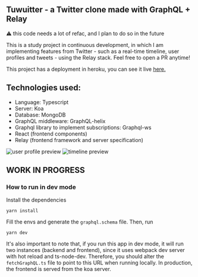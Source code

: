 ## Tuwuitter - a Twitter clone made with GraphQL + Relay

⚠️ this code needs a lot of refac, and I plan to do so in the future

This is a study project in continuous development, in which I am implementing features from Twitter - such as a real-time timeline, user profiles and tweets - using the Relay stack. Feel free to open a PR anytime!

This project has a deployment in heroku, you can see it live [here.](https://tuwuitter.herokuapp.com/login)

## Technologies used:
- Language: Typescript
- Server: Koa
- Database: MongoDB
- GraphQL middleware: GraphQL-helix
- Graphql library to implement subscriptions: Graphql-ws
- React (frontend components)
- Relay (frontend framework and server specification)


![user profile preview](https://user-images.githubusercontent.com/57643375/182004479-b71eb6b3-d21d-44be-a041-c4ad38d8b830.png)
![timeline preview](https://user-images.githubusercontent.com/57643375/185009264-3311524a-0a5a-4e2b-bcd3-931a921c8da4.png)


## WORK IN PROGRESS

### How to run in dev mode

Install the dependencies
```
yarn install
```
Fill the envs and generate the `graphql.schema` file. Then, run 
```
yarn dev
```

It's also important to note that, if you run this app in dev mode, it will run two instances (backend and frontend), since it uses webpack dev server with hot reload and ts-node-dev. Therefore, you should alter the `fetchGraphQL.ts` file to point to this URL when running locally.
In production, the frontend is served from the koa server.
